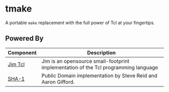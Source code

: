 # tmake

A portable `make` replacement with the full power of Tcl at your fingertips.

## Powered By

|                                          Component                                    |                                    Description                                      |
|---------------------------------------------------------------------------------------|-------------------------------------------------------------------------------------|
| [Jim Tcl](http://jim.tcl.tk/index.html/doc/www/www/index.html)                        | Jim is an opensource small-footprint implementation of the Tcl programming language |
| [SHA-1](http://www.aarongifford.com/computers/sha.html)                               | Public Domain implementation by Steve Reid and Aaron Gifford.                       |
